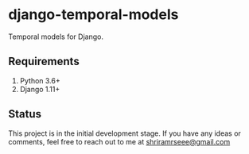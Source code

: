 # django-temporal-models
Temporal models for Django.

## Requirements
1. Python 3.6+
2. Django 1.11+

## Status
This project is in the initial development stage.
If you have any ideas or comments, feel free to reach out to me at shriramrseee@gmail.com

